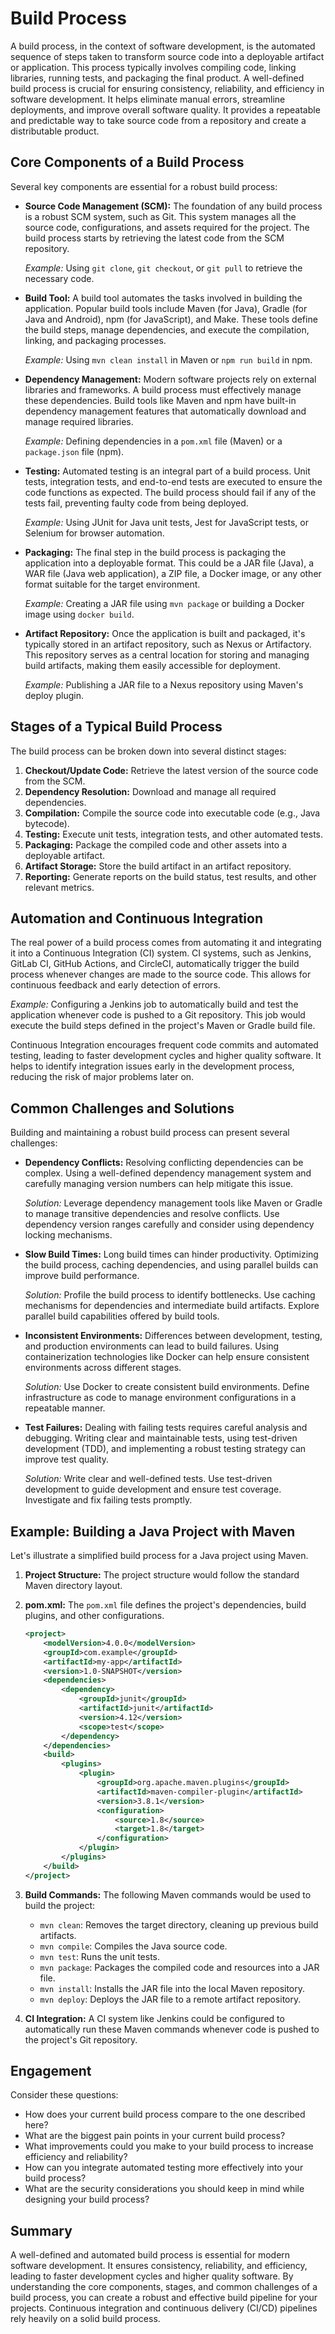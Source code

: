 # Build Process

A build process, in the context of software development, is the automated sequence of steps taken to transform source code into a deployable artifact or application. This process typically involves compiling code, linking libraries, running tests, and packaging the final product. A well-defined build process is crucial for ensuring consistency, reliability, and efficiency in software development. It helps eliminate manual errors, streamline deployments, and improve overall software quality. It provides a repeatable and predictable way to take source code from a repository and create a distributable product.

## Core Components of a Build Process

Several key components are essential for a robust build process:

*   **Source Code Management (SCM):** The foundation of any build process is a robust SCM system, such as Git. This system manages all the source code, configurations, and assets required for the project. The build process starts by retrieving the latest code from the SCM repository.

    *Example:* Using `git clone`, `git checkout`, or `git pull` to retrieve the necessary code.

*   **Build Tool:** A build tool automates the tasks involved in building the application. Popular build tools include Maven (for Java), Gradle (for Java and Android), npm (for JavaScript), and Make. These tools define the build steps, manage dependencies, and execute the compilation, linking, and packaging processes.

    *Example:*  Using `mvn clean install` in Maven or `npm run build` in npm.

*   **Dependency Management:**  Modern software projects rely on external libraries and frameworks. A build process must effectively manage these dependencies. Build tools like Maven and npm have built-in dependency management features that automatically download and manage required libraries.

    *Example:*  Defining dependencies in a `pom.xml` file (Maven) or a `package.json` file (npm).

*   **Testing:**  Automated testing is an integral part of a build process. Unit tests, integration tests, and end-to-end tests are executed to ensure the code functions as expected.  The build process should fail if any of the tests fail, preventing faulty code from being deployed.

    *Example:*  Using JUnit for Java unit tests, Jest for JavaScript tests, or Selenium for browser automation.

*   **Packaging:**  The final step in the build process is packaging the application into a deployable format. This could be a JAR file (Java), a WAR file (Java web application), a ZIP file, a Docker image, or any other format suitable for the target environment.

    *Example:*  Creating a JAR file using `mvn package` or building a Docker image using `docker build`.

*   **Artifact Repository:**  Once the application is built and packaged, it's typically stored in an artifact repository, such as Nexus or Artifactory. This repository serves as a central location for storing and managing build artifacts, making them easily accessible for deployment.

    *Example:* Publishing a JAR file to a Nexus repository using Maven's deploy plugin.

## Stages of a Typical Build Process

The build process can be broken down into several distinct stages:

1.  **Checkout/Update Code:** Retrieve the latest version of the source code from the SCM.
2.  **Dependency Resolution:** Download and manage all required dependencies.
3.  **Compilation:** Compile the source code into executable code (e.g., Java bytecode).
4.  **Testing:** Execute unit tests, integration tests, and other automated tests.
5.  **Packaging:** Package the compiled code and other assets into a deployable artifact.
6.  **Artifact Storage:** Store the build artifact in an artifact repository.
7.  **Reporting:** Generate reports on the build status, test results, and other relevant metrics.

## Automation and Continuous Integration

The real power of a build process comes from automating it and integrating it into a Continuous Integration (CI) system. CI systems, such as Jenkins, GitLab CI, GitHub Actions, and CircleCI, automatically trigger the build process whenever changes are made to the source code. This allows for continuous feedback and early detection of errors.

*Example:* Configuring a Jenkins job to automatically build and test the application whenever code is pushed to a Git repository. This job would execute the build steps defined in the project's Maven or Gradle build file.

Continuous Integration encourages frequent code commits and automated testing, leading to faster development cycles and higher quality software.  It helps to identify integration issues early in the development process, reducing the risk of major problems later on.

## Common Challenges and Solutions

Building and maintaining a robust build process can present several challenges:

*   **Dependency Conflicts:** Resolving conflicting dependencies can be complex. Using a well-defined dependency management system and carefully managing version numbers can help mitigate this issue.

    *Solution:*  Leverage dependency management tools like Maven or Gradle to manage transitive dependencies and resolve conflicts.  Use dependency version ranges carefully and consider using dependency locking mechanisms.

*   **Slow Build Times:** Long build times can hinder productivity. Optimizing the build process, caching dependencies, and using parallel builds can improve build performance.

    *Solution:*  Profile the build process to identify bottlenecks.  Use caching mechanisms for dependencies and intermediate build artifacts.  Explore parallel build capabilities offered by build tools.

*   **Inconsistent Environments:** Differences between development, testing, and production environments can lead to build failures. Using containerization technologies like Docker can help ensure consistent environments across different stages.

    *Solution:*  Use Docker to create consistent build environments.  Define infrastructure as code to manage environment configurations in a repeatable manner.

*   **Test Failures:**  Dealing with failing tests requires careful analysis and debugging.  Writing clear and maintainable tests, using test-driven development (TDD), and implementing a robust testing strategy can improve test quality.

    *Solution:*  Write clear and well-defined tests.  Use test-driven development to guide development and ensure test coverage.  Investigate and fix failing tests promptly.

## Example: Building a Java Project with Maven

Let's illustrate a simplified build process for a Java project using Maven.

1.  **Project Structure:** The project structure would follow the standard Maven directory layout.
2.  **pom.xml:** The `pom.xml` file defines the project's dependencies, build plugins, and other configurations.

    ```xml
    <project>
        <modelVersion>4.0.0</modelVersion>
        <groupId>com.example</groupId>
        <artifactId>my-app</artifactId>
        <version>1.0-SNAPSHOT</version>
        <dependencies>
            <dependency>
                <groupId>junit</groupId>
                <artifactId>junit</artifactId>
                <version>4.12</version>
                <scope>test</scope>
            </dependency>
        </dependencies>
        <build>
            <plugins>
                <plugin>
                    <groupId>org.apache.maven.plugins</groupId>
                    <artifactId>maven-compiler-plugin</artifactId>
                    <version>3.8.1</version>
                    <configuration>
                        <source>1.8</source>
                        <target>1.8</target>
                    </configuration>
                </plugin>
            </plugins>
        </build>
    </project>
    ```

3.  **Build Commands:** The following Maven commands would be used to build the project:

    *   `mvn clean`:  Removes the target directory, cleaning up previous build artifacts.
    *   `mvn compile`:  Compiles the Java source code.
    *   `mvn test`:  Runs the unit tests.
    *   `mvn package`:  Packages the compiled code and resources into a JAR file.
    *   `mvn install`:  Installs the JAR file into the local Maven repository.
    *   `mvn deploy`:  Deploys the JAR file to a remote artifact repository.

4.  **CI Integration:**  A CI system like Jenkins could be configured to automatically run these Maven commands whenever code is pushed to the project's Git repository.

## Engagement

Consider these questions:

*   How does your current build process compare to the one described here?
*   What are the biggest pain points in your current build process?
*   What improvements could you make to your build process to increase efficiency and reliability?
*   How can you integrate automated testing more effectively into your build process?
*   What are the security considerations you should keep in mind while designing your build process?

## Summary

A well-defined and automated build process is essential for modern software development. It ensures consistency, reliability, and efficiency, leading to faster development cycles and higher quality software.  By understanding the core components, stages, and common challenges of a build process, you can create a robust and effective build pipeline for your projects.  Continuous integration and continuous delivery (CI/CD) pipelines rely heavily on a solid build process.